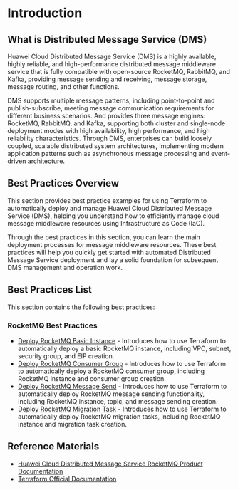 # Introduction

## What is Distributed Message Service (DMS)

Huawei Cloud Distributed Message Service (DMS) is a highly available, highly reliable, and high-performance distributed message middleware service that is fully compatible with open-source RocketMQ, RabbitMQ, and Kafka, providing message sending and receiving, message storage, message routing, and other functions.

DMS supports multiple message patterns, including point-to-point and publish-subscribe, meeting message communication requirements for different business scenarios. And provides three message engines: RocketMQ, RabbitMQ, and Kafka, supporting both cluster and single-node deployment modes with high availability, high performance, and high reliability characteristics. Through DMS, enterprises can build loosely coupled, scalable distributed system architectures, implementing modern application patterns such as asynchronous message processing and event-driven architecture.

## Best Practices Overview

This section provides best practice examples for using Terraform to automatically deploy and manage Huawei Cloud Distributed Message Service (DMS), helping you understand how to efficiently manage cloud message middleware resources using Infrastructure as Code (IaC).

Through the best practices in this section, you can learn the main deployment processes for message middleware resources. These best practices will help you quickly get started with automated Distributed Message Service deployment and lay a solid foundation for subsequent DMS management and operation work.

## Best Practices List

This section contains the following best practices:

### RocketMQ Best Practices

* [Deploy RocketMQ Basic Instance](rocketmq/basic_instance.md) - Introduces how to use Terraform to automatically deploy a basic RocketMQ instance, including VPC, subnet, security group, and EIP creation.
* [Deploy RocketMQ Consumer Group](rocketmq/consumer_group.md) - Introduces how to use Terraform to automatically deploy a RocketMQ consumer group, including RocketMQ instance and consumer group creation.
* [Deploy RocketMQ Message Send](rocketmq/message_send.md) - Introduces how to use Terraform to automatically deploy RocketMQ message sending functionality, including RocketMQ instance, topic, and message sending creation.
* [Deploy RocketMQ Migration Task](rocketmq/migration_task.md) - Introduces how to use Terraform to automatically deploy RocketMQ migration tasks, including RocketMQ instance and migration task creation.

## Reference Materials

* [Huawei Cloud Distributed Message Service RocketMQ Product Documentation](https://support.huaweicloud.com/hrm/index.html)
* [Terraform Official Documentation](https://www.terraform.io/docs/index.html)
